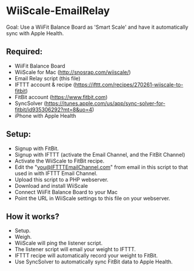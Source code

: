 # WiiScale-EmailRelay

  Goal: Use a WiiFit Balance Board as 'Smart Scale' and have it automatically sync with Apple Health.
  
## Required: 
- WiiFit Balance Board 
- WiiScale for Mac (http://snosrap.com/wiiscale/)
- Email Relay script (this file)
- IFTTT account & recipe (https://ifttt.com/recipes/270261-wiiscale-to-fitbit)
- FitBit account (https://www.fitbit.com)
- SyncSolver (https://itunes.apple.com/us/app/sync-solver-for-fitbit/id935306292?mt=8&uo=4)
- iPhone with Apple Health

## Setup:
- Signup with FitBit. 
- Signup with IFTTT (activate the Email Channel, and the FitBit Channel)
- Activate the WiiScale to FitBit recipe. 
- Edit the "you@IFTTTEmailChannel.com" from email in this script to that used in with IFTTT Email Channel.
- Upload this script to a PHP webserver. 
- Download and install WiiScale
- Connect WiiFit Balance Board to your Mac
- Point the URL in WiiScale settings to this file on your webserver.
  
## How it works?
- Setup.
- Weigh.
- WiiScale will ping the listener script.
- The listener script will email your weight to IFTTT. 
- IFTTT recipe will automatically record your weight to FitBit.
- Use SyncSolver to automatically sync FitBit data to Apple Health. 
